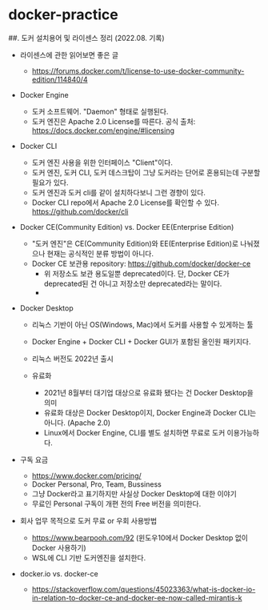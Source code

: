 # docker-practice

##. 도커 설치용어 및 라이센스 정리 (2022.08. 기록)

- 라이센스에 관한 읽어보면 좋은 글
	- https://forums.docker.com/t/license-to-use-docker-community-edition/114840/4

- Docker Engine
	- 도커 소프트웨어. "Daemon" 형태로 실행된다.
	- 도커 엔진은 Apache 2.0 License를 따른다. 공식 출처: https://docs.docker.com/engine/#licensing

- Docker CLI
	- 도커 엔진 사용을 위한 인터페이스 "Client"이다.
	- 도커 엔진, 도커 CLI, 도커 데스크탑이 그냥 도커라는 단어로 혼용되는데 구분할 필요가 있다.
	- 도커 엔진과 도커 cli를 같이 설치하다보니 그런 경향이 있다.
	- Docker CLI repo에서 Apache 2.0 License를 확인할 수 있다. https://github.com/docker/cli

- Docker CE(Community Edition) vs. Docker EE(Enterprise Edition)
	- "도커 엔진"은 CE(Community Edition)와 EE(Enterprise Edition)로 나눠졌으나 현재는 공식적인 분류 방법이 아니다. 
	- Docker CE 보관용 repository: https://github.com/docker/docker-ce	
		- 위 저장소도 보관 용도일뿐 deprecated이다. 단, Docker CE가 deprecated된 건 아니고 저장소만 deprecated라는 말이다.
		- 
	
- Docker Desktop
	- 리눅스 기반이 아닌 OS(Windows, Mac)에서 도커를 사용할 수 있게하는 툴
	- Docker Engine + Docker CLI + Docker GUI가 포함된 올인원 패키지다.
	- 리눅스 버전도 2022년 출시
	
	- 유료화
		- 2021년 8월부터 대기업 대상으로 유료화 됐다는 건 Docker Desktop을 의미
		- 유료화 대상은 Docker Desktop이지, Docker Engine과 Docker CLI는 아니다. (Apache 2.0)
		- Linux에서 Docker Engine, CLI를 별도 설치하면 무료로 도커 이용가능하다.
	
- 구독 요금
	- https://www.docker.com/pricing/
	- Docker Personal, Pro, Team, Bussiness
	- 그냥 Docker라고 표기하지만 사실상 Docker Desktop에 대한 이야기
	- 무료인 Personal 구독이 개편 전의 Free 버전을 의미한다.
	
- 회사 업무 목적으로 도커 무료 or 우회 사용방법
	- https://www.bearpooh.com/92 (윈도우10에서 Docker Desktop 없이 Docker 사용하기)
	- WSL에 CLI 기반 도커엔진을 설치한다.

- docker.io vs. docker-ce
	- https://stackoverflow.com/questions/45023363/what-is-docker-io-in-relation-to-docker-ce-and-docker-ee-now-called-mirantis-k
